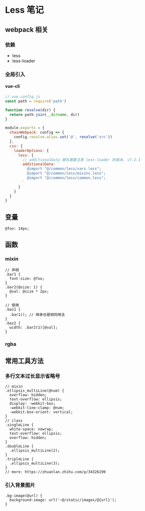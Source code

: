 # Less 笔记

## webpack 相关

### 依赖

- less
- less-loader

### 全局引入

#### vue-cli

```js
// vue.config.js
const path = require('path')

function resolve(dir) {
  return path.join(__dirname, dir)
}

module.exports = {
  chainWebpack: config => {
    config.resolve.alias.set('@', resolve('src'))
  },
  css: {
    loaderOptions: {
      less: {
        // additionalData 键名需要注意 less-loader 的版本, v7.2.1
        additionalData: `
          @import "@/common/less/vars.less";
          @import "@/common/less/mixins.less";
          @import "@/common/less/common.less";
        `
      }
    }
  }
}
```

## 变量

```less
@foo: 14px;
```

## 函数

### mixin

```less
// 声明
.bar1 {
  font-size: @foo;
}
.bar2(@size: 1) {
  @val: @size * 2px;
}
```

```less
// 使用
.baz1 {
  .bar1(); // 继承也是相同用法
}
.baz2 {
  width: .bar2(1)[@val];
}
```

### rgba

## 常用工具方法

### 多行文本过长显示省略号

```less
// mixin
.ellipsis_multiLine(@num) {
  overflow: hidden;
  text-overflow: ellipsis;
  display: -webkit-box;
  -webkit-line-clamp: @num;
  -webkit-box-orient: vertical;
}
// class
.singleLine {
  white-space: nowrap;
  text-overflow: ellipsis;
  overflow: hidden;
}
.doubleLine {
  .ellipsis_multiLine(2);
}
.tripleLine {
  .ellipsis_multiLine(3);
}
// more: https://zhuanlan.zhihu.com/p/34326190
```

### 引入背景图片

```less
.bg-image(@url) {
  background-image: url('~@/static/images/@{url}');
}
```